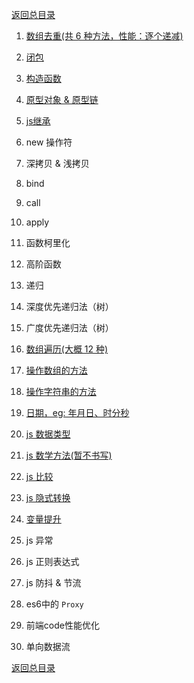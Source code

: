 [返回总目录](../README.md)

1. [数组去重(共 6 种方法，性能：逐个递减)](./原生JS/数组去重.md)

2. [闭包](./原生JS/闭包.md)

3. [构造函数](./原生JS/构造函数.md)

4. [原型对象 & 原型链](./原生JS/原型对象&原型链.md)

5. [js继承](./原生JS/js继承.md)

6. new 操作符

7. 深拷贝 & 浅拷贝

8. bind

9. call

10. apply

11. 函数柯里化

12. 高阶函数

13. 递归

14. 深度优先递归法（树）

15. 广度优先递归法（树）

16. [数组遍历(大概 12 种)](./原生JS/数组遍历.md)

17. [操作数组的方法](./原生JS/操作数组的方法.md)

18. [操作字符串的方法](./原生JS/操作字符串的方法.md)

19. [日期，eg: 年月日、时分秒](./原生JS/日期.md)

20. [js 数据类型](./原生JS/js数据类型.md)

21. [js 数学方法(暂不书写)](./原生JS/js数学方法.md)

22. [js 比较](./原生JS/js比较.md)

23. [js 隐式转换](./原生JS/js隐式转换.md)

24. [变量提升](./原生JS/变量提升.md)

25. js 异常

26. js 正则表达式

27. js 防抖 & 节流

28. es6中的 `Proxy`

29. 前端code性能优化

30. 单向数据流

[返回总目录](../README.md)
